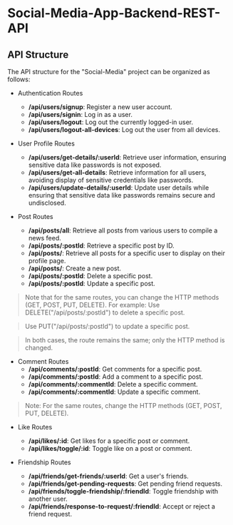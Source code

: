 ﻿# Social-Media-App-Backend-REST-API

 ## API Structure

 The API structure for the "Social-Media" project can be organized as follows:

 - Authentication Routes
   - **/api/users/signup**: Register a new user account.
   - **/api/users/signin**: Log in as a user.
   - **/api/users/logout**: Log out the currently logged-in user.
   - **/api/users/logout-all-devices**: Log out the user from all devices.
 
  - User Profile Routes
    - **/api/users/get-details/:userId**: Retrieve user information, ensuring sensitive data like passwords is not exposed.
    - **/api/users/get-all-details**: Retrieve information for all users, avoiding display of sensitive credentials like passwords.
    - **/api/users/update-details/:userId**: Update user details while ensuring that sensitive data like passwords remains secure and undisclosed.
   
  - Post Routes
    - **/api/posts/all**: Retrieve all posts from various users to compile a news feed.
    - **/api/posts/:postId**: Retrieve a specific post by ID.
    - **/api/posts/**: Retrieve all posts for a specific user to display on their profile page.
    - **/api/posts/**: Create a new post.
    - **/api/posts/:postId**: Delete a specific post.
    - **/api/posts/:postId**: Update a specific post.
   
> Note that for the same routes, you can change the HTTP methods (GET, POST, PUT, DELETE). 
> For example:
> Use DELETE("/api/posts/:postId") to delete a specific post.

> Use PUT("/api/posts/:postId") to update a specific post.

> In both cases, the route remains the same; only the HTTP method is changed.

- Comment Routes
  - **/api/comments/:postId**: Get comments for a specific post.
  - **/api/comments/:postId**: Add a comment to a specific post.
  - **/api/comments/:commentId**: Delete a specific comment.
  - **/api/comments/:commentId**: Update a specific comment.
 
 > Note: For the same routes, change the HTTP methods (GET, POST, PUT, DELETE).

- Like Routes
  - **/api/likes/:id**: Get likes for a specific post or comment.
  - **/api/likes/toggle/:id**: Toggle like on a post or comment.
 
- Friendship Routes
  - **/api/friends/get-friends/:userId**: Get a user's friends.
  - **/api/friends/get-pending-requests**: Get pending friend requests.
  - **/api/friends/toggle-friendship/:friendId**: Toggle friendship with another user.
  - **/api/friends/response-to-request/:friendId**: Accept or reject a friend request.


